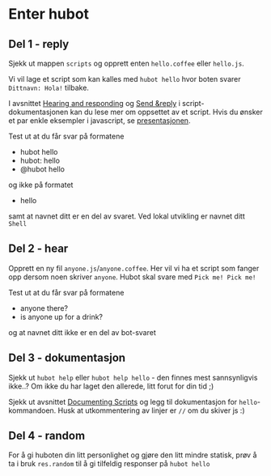 # Enter hubot

## Del 1 - reply

Sjekk ut mappen `scripts` og opprett enten `hello.coffee` eller `hello.js`.

Vi vil lage et script som kan kalles med `hubot hello` hvor boten svarer `Dittnavn: Hola!` tilbake.

I avsnittet [Hearing and responding](https://hubot.github.com/docs/scripting/#hearing-and-responding) og [Send &reply](https://hubot.github.com/docs/scripting/#send--reply) i script-dokumentasjonen kan du lese mer om oppsettet av et script. Hvis du ønsker et par enkle eksempler i javascript, se [presentasjonen](https://bekk.github.io/chatops-workshop/#/28).

Test ut at du får svar på formatene 

- hubot hello
- hubot: hello
- @hubot hello

og ikke på formatet 

- hello

samt at navnet ditt er en del av svaret. Ved lokal utvikling er navnet ditt `Shell`

## Del 2 - hear

Opprett en ny fil `anyone.js`/`anyone.coffee`. Her vil vi ha et script som fanger opp dersom noen skriver `anyone`. Hubot skal svare med `Pick me! Pick me!` 

Test ut at du får svar på formatene 

- anyone there?
- is anyone up for a drink?

og at navnet ditt ikke er en del av bot-svaret


## Del 3 - dokumentasjon

Sjekk ut `hubot help` eller `hubot help hello` - den finnes mest sannsynligvis ikke..? Om ikke du har laget den allerede, litt forut for din tid ;)

Sjekk ut avsnittet [Documenting Scripts](https://hubot.github.com/docs/scripting/#documenting-scripts) og legg til dokumentasjon for `hello`-kommandoen. Husk at utkommentering av linjer er `//` om du skiver js :)

## Del 4 - random

For å gi huboten din litt personlighet og gjøre den litt mindre statisk, prøv å ta i bruk `res.random` til å gi tilfeldig responser på `hubot hello`
